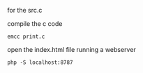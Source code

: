 for the src.c

compile the c code

```
emcc print.c
```

open the index.html file running a webserver

```
php -S localhost:8787
```